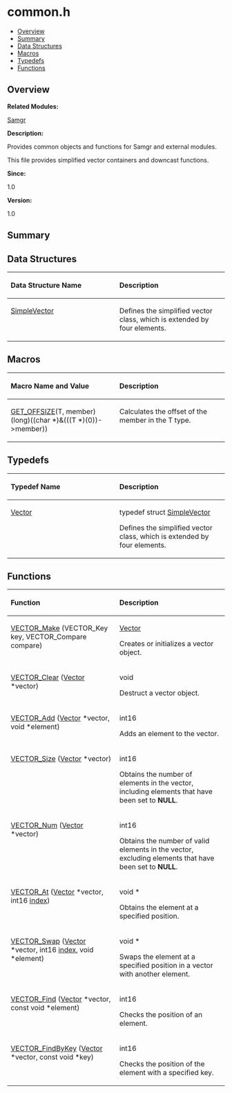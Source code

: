# common.h<a name="EN-US_TOPIC_0000001055228012"></a>

-   [Overview](#section1043119264165626)
-   [Summary](#section647703513165626)
-   [Data Structures](#nested-classes)
-   [Macros](#define-members)
-   [Typedefs](#typedef-members)
-   [Functions](#func-members)

## **Overview**<a name="section1043119264165626"></a>

**Related Modules:**

[Samgr](samgr.md)

**Description:**

Provides common objects and functions for Samgr and external modules. 

This file provides simplified vector containers and downcast functions. 

**Since:**

1.0

**Version:**

1.0

## **Summary**<a name="section647703513165626"></a>

## Data Structures<a name="nested-classes"></a>

<a name="table1095224105165626"></a>
<table><thead align="left"><tr id="row312958098165626"><th class="cellrowborder" valign="top" width="50%" id="mcps1.1.3.1.1"><p id="p489294262165626"><a name="p489294262165626"></a><a name="p489294262165626"></a>Data Structure Name</p>
</th>
<th class="cellrowborder" valign="top" width="50%" id="mcps1.1.3.1.2"><p id="p165170199165626"><a name="p165170199165626"></a><a name="p165170199165626"></a>Description</p>
</th>
</tr>
</thead>
<tbody><tr id="row818212086165626"><td class="cellrowborder" valign="top" width="50%" headers="mcps1.1.3.1.1 "><p id="p722262483165626"><a name="p722262483165626"></a><a name="p722262483165626"></a><a href="simplevector.md">SimpleVector</a></p>
</td>
<td class="cellrowborder" valign="top" width="50%" headers="mcps1.1.3.1.2 "><p id="p663277354165626"><a name="p663277354165626"></a><a name="p663277354165626"></a>Defines the simplified vector class, which is extended by four elements. </p>
</td>
</tr>
</tbody>
</table>

## Macros<a name="define-members"></a>

<a name="table1943359235165626"></a>
<table><thead align="left"><tr id="row883417621165626"><th class="cellrowborder" valign="top" width="50%" id="mcps1.1.3.1.1"><p id="p2100645307165626"><a name="p2100645307165626"></a><a name="p2100645307165626"></a>Macro Name and Value</p>
</th>
<th class="cellrowborder" valign="top" width="50%" id="mcps1.1.3.1.2"><p id="p404739128165626"><a name="p404739128165626"></a><a name="p404739128165626"></a>Description</p>
</th>
</tr>
</thead>
<tbody><tr id="row593427987165626"><td class="cellrowborder" valign="top" width="50%" headers="mcps1.1.3.1.1 "><p id="p168409683165626"><a name="p168409683165626"></a><a name="p168409683165626"></a><a href="samgr.md#gab094855efe05ae51eaaf3e0ddf0346cc">GET_OFFSIZE</a>(T, member)   (long)((char *)&amp;(((T *)(0))-&gt;member))</p>
</td>
<td class="cellrowborder" valign="top" width="50%" headers="mcps1.1.3.1.2 "><p id="p1157792939165626"><a name="p1157792939165626"></a><a name="p1157792939165626"></a>Calculates the offset of the member in the T type. </p>
</td>
</tr>
</tbody>
</table>

## Typedefs<a name="typedef-members"></a>

<a name="table1066642663165626"></a>
<table><thead align="left"><tr id="row1652085270165626"><th class="cellrowborder" valign="top" width="50%" id="mcps1.1.3.1.1"><p id="p277115651165626"><a name="p277115651165626"></a><a name="p277115651165626"></a>Typedef Name</p>
</th>
<th class="cellrowborder" valign="top" width="50%" id="mcps1.1.3.1.2"><p id="p505949555165626"><a name="p505949555165626"></a><a name="p505949555165626"></a>Description</p>
</th>
</tr>
</thead>
<tbody><tr id="row1844482327165626"><td class="cellrowborder" valign="top" width="50%" headers="mcps1.1.3.1.1 "><p id="p632425541165626"><a name="p632425541165626"></a><a name="p632425541165626"></a><a href="samgr.md#ga255ca81c214b8a94a90f786ceef94514">Vector</a></p>
</td>
<td class="cellrowborder" valign="top" width="50%" headers="mcps1.1.3.1.2 "><p id="p667687718165626"><a name="p667687718165626"></a><a name="p667687718165626"></a>typedef struct <a href="simplevector.md">SimpleVector</a> </p>
<p id="p1522872494165626"><a name="p1522872494165626"></a><a name="p1522872494165626"></a>Defines the simplified vector class, which is extended by four elements. </p>
</td>
</tr>
</tbody>
</table>

## Functions<a name="func-members"></a>

<a name="table1007587659165626"></a>
<table><thead align="left"><tr id="row335023712165626"><th class="cellrowborder" valign="top" width="50%" id="mcps1.1.3.1.1"><p id="p665651359165626"><a name="p665651359165626"></a><a name="p665651359165626"></a>Function</p>
</th>
<th class="cellrowborder" valign="top" width="50%" id="mcps1.1.3.1.2"><p id="p345995018165626"><a name="p345995018165626"></a><a name="p345995018165626"></a>Description</p>
</th>
</tr>
</thead>
<tbody><tr id="row1288478287165626"><td class="cellrowborder" valign="top" width="50%" headers="mcps1.1.3.1.1 "><p id="p868876721165626"><a name="p868876721165626"></a><a name="p868876721165626"></a><a href="samgr.md#gae790345f8a2863c143bfee4bab3fb6d7">VECTOR_Make</a> (VECTOR_Key key, VECTOR_Compare compare)</p>
</td>
<td class="cellrowborder" valign="top" width="50%" headers="mcps1.1.3.1.2 "><p id="p1863113829165626"><a name="p1863113829165626"></a><a name="p1863113829165626"></a><a href="samgr.md#ga255ca81c214b8a94a90f786ceef94514">Vector</a> </p>
<p id="p147495106165626"><a name="p147495106165626"></a><a name="p147495106165626"></a>Creates or initializes a vector object. </p>
</td>
</tr>
<tr id="row340324644165626"><td class="cellrowborder" valign="top" width="50%" headers="mcps1.1.3.1.1 "><p id="p759856513165626"><a name="p759856513165626"></a><a name="p759856513165626"></a><a href="samgr.md#gaebfe9ac38f2667d61bf39420aa8e7035">VECTOR_Clear</a> (<a href="samgr.md#ga255ca81c214b8a94a90f786ceef94514">Vector</a> *vector)</p>
</td>
<td class="cellrowborder" valign="top" width="50%" headers="mcps1.1.3.1.2 "><p id="p2074222190165626"><a name="p2074222190165626"></a><a name="p2074222190165626"></a>void </p>
<p id="p1043923983165626"><a name="p1043923983165626"></a><a name="p1043923983165626"></a>Destruct a vector object. </p>
</td>
</tr>
<tr id="row1244926884165626"><td class="cellrowborder" valign="top" width="50%" headers="mcps1.1.3.1.1 "><p id="p1955634923165626"><a name="p1955634923165626"></a><a name="p1955634923165626"></a><a href="samgr.md#ga234ba2452c973e9fa4a8be47eaea9d06">VECTOR_Add</a> (<a href="samgr.md#ga255ca81c214b8a94a90f786ceef94514">Vector</a> *vector, void *element)</p>
</td>
<td class="cellrowborder" valign="top" width="50%" headers="mcps1.1.3.1.2 "><p id="p2015849051165626"><a name="p2015849051165626"></a><a name="p2015849051165626"></a>int16 </p>
<p id="p265832825165626"><a name="p265832825165626"></a><a name="p265832825165626"></a>Adds an element to the vector. </p>
</td>
</tr>
<tr id="row1816854807165626"><td class="cellrowborder" valign="top" width="50%" headers="mcps1.1.3.1.1 "><p id="p1409728030165626"><a name="p1409728030165626"></a><a name="p1409728030165626"></a><a href="samgr.md#ga1432f30c136d14bc00414d883d8be3bd">VECTOR_Size</a> (<a href="samgr.md#ga255ca81c214b8a94a90f786ceef94514">Vector</a> *vector)</p>
</td>
<td class="cellrowborder" valign="top" width="50%" headers="mcps1.1.3.1.2 "><p id="p1274058975165626"><a name="p1274058975165626"></a><a name="p1274058975165626"></a>int16 </p>
<p id="p256542234165626"><a name="p256542234165626"></a><a name="p256542234165626"></a>Obtains the number of elements in the vector, including elements that have been set to <strong id="b1489608698165626"><a name="b1489608698165626"></a><a name="b1489608698165626"></a>NULL</strong>. </p>
</td>
</tr>
<tr id="row142296751165626"><td class="cellrowborder" valign="top" width="50%" headers="mcps1.1.3.1.1 "><p id="p1827668878165626"><a name="p1827668878165626"></a><a name="p1827668878165626"></a><a href="samgr.md#ga90523bfd48091a0135f74670076af4d5">VECTOR_Num</a> (<a href="samgr.md#ga255ca81c214b8a94a90f786ceef94514">Vector</a> *vector)</p>
</td>
<td class="cellrowborder" valign="top" width="50%" headers="mcps1.1.3.1.2 "><p id="p2094238123165626"><a name="p2094238123165626"></a><a name="p2094238123165626"></a>int16 </p>
<p id="p548919717165626"><a name="p548919717165626"></a><a name="p548919717165626"></a>Obtains the number of valid elements in the vector, excluding elements that have been set to <strong id="b874391633165626"><a name="b874391633165626"></a><a name="b874391633165626"></a>NULL</strong>. </p>
</td>
</tr>
<tr id="row756981569165626"><td class="cellrowborder" valign="top" width="50%" headers="mcps1.1.3.1.1 "><p id="p171487551165626"><a name="p171487551165626"></a><a name="p171487551165626"></a><a href="samgr.md#ga75210ba0bd37a38a1902c4904e61246a">VECTOR_At</a> (<a href="samgr.md#ga255ca81c214b8a94a90f786ceef94514">Vector</a> *vector, int16 <a href="utils.md#ga1d3748ca570dcb09a2fb28e8015107dd">index</a>)</p>
</td>
<td class="cellrowborder" valign="top" width="50%" headers="mcps1.1.3.1.2 "><p id="p1515477465165626"><a name="p1515477465165626"></a><a name="p1515477465165626"></a>void * </p>
<p id="p184255035165626"><a name="p184255035165626"></a><a name="p184255035165626"></a>Obtains the element at a specified position. </p>
</td>
</tr>
<tr id="row563833398165626"><td class="cellrowborder" valign="top" width="50%" headers="mcps1.1.3.1.1 "><p id="p1061487380165626"><a name="p1061487380165626"></a><a name="p1061487380165626"></a><a href="samgr.md#ga7f435d33ba61d145de9d5892b68a0eda">VECTOR_Swap</a> (<a href="samgr.md#ga255ca81c214b8a94a90f786ceef94514">Vector</a> *vector, int16 <a href="utils.md#ga1d3748ca570dcb09a2fb28e8015107dd">index</a>, void *element)</p>
</td>
<td class="cellrowborder" valign="top" width="50%" headers="mcps1.1.3.1.2 "><p id="p590426515165626"><a name="p590426515165626"></a><a name="p590426515165626"></a>void * </p>
<p id="p1949988620165626"><a name="p1949988620165626"></a><a name="p1949988620165626"></a>Swaps the element at a specified position in a vector with another element. </p>
</td>
</tr>
<tr id="row256870783165626"><td class="cellrowborder" valign="top" width="50%" headers="mcps1.1.3.1.1 "><p id="p1073867278165626"><a name="p1073867278165626"></a><a name="p1073867278165626"></a><a href="samgr.md#gaabc5b0eda1ee6889411e6dacb233cb07">VECTOR_Find</a> (<a href="samgr.md#ga255ca81c214b8a94a90f786ceef94514">Vector</a> *vector, const void *element)</p>
</td>
<td class="cellrowborder" valign="top" width="50%" headers="mcps1.1.3.1.2 "><p id="p683293303165626"><a name="p683293303165626"></a><a name="p683293303165626"></a>int16 </p>
<p id="p993361302165626"><a name="p993361302165626"></a><a name="p993361302165626"></a>Checks the position of an element. </p>
</td>
</tr>
<tr id="row1478414305165626"><td class="cellrowborder" valign="top" width="50%" headers="mcps1.1.3.1.1 "><p id="p757759986165626"><a name="p757759986165626"></a><a name="p757759986165626"></a><a href="samgr.md#gac65bc6dc959a90d95dff93368abd97c7">VECTOR_FindByKey</a> (<a href="samgr.md#ga255ca81c214b8a94a90f786ceef94514">Vector</a> *vector, const void *key)</p>
</td>
<td class="cellrowborder" valign="top" width="50%" headers="mcps1.1.3.1.2 "><p id="p2135787155165626"><a name="p2135787155165626"></a><a name="p2135787155165626"></a>int16 </p>
<p id="p470164275165626"><a name="p470164275165626"></a><a name="p470164275165626"></a>Checks the position of the element with a specified key. </p>
</td>
</tr>
</tbody>
</table>

